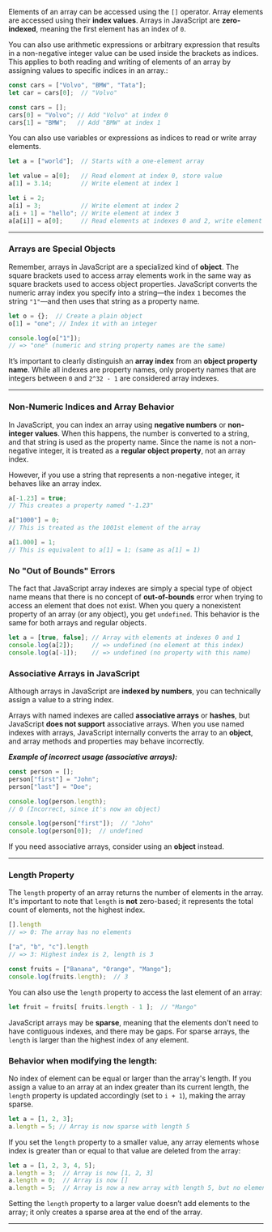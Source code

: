 

Elements of an array can be accessed using the `[]` operator. Array elements are accessed using their **index values**. Arrays in JavaScript are **zero-indexed**, meaning the first element has an index of `0`. 

You can also use arithmetic expressions or arbitrary expression that results in a non-negative integer value can be used inside the brackets as indices. This applies to both reading and writing of elements of an array by assigning values to specific indices in an array.:

```js
const cars = ["Volvo", "BMW", "Tata"];
let car = cars[0];  // "Volvo"
```

```js
const cars = [];
cars[0] = "Volvo"; // Add "Volvo" at index 0
cars[1] = "BMW";   // Add "BMW" at index 1
```

You can also use variables or expressions as indices to read or write array elements.

```js
let a = ["world"];  // Starts with a one-element array

let value = a[0];   // Read element at index 0, store value
a[1] = 3.14;        // Write element at index 1

let i = 2;
a[i] = 3;           // Write element at index 2
a[i + 1] = "hello"; // Write element at index 3
a[a[i]] = a[0];     // Read elements at indexes 0 and 2, write element at index 3
```

---

### Arrays are Special Objects

Remember, arrays in JavaScript are a specialized kind of **object**. The square brackets used to access array elements work in the same way as square brackets used to access object properties. JavaScript converts the numeric array index you specify into a string—the index `1` becomes the string `"1"`—and then uses that string as a property name.

```js
let o = {};  // Create a plain object
o[1] = "one"; // Index it with an integer

console.log(o["1"]); 
// => "one" (numeric and string property names are the same)
```

It’s important to clearly distinguish an **array index** from an **object property name**. While all indexes are property names, only property names that are integers between `0` and `2^32 - 1` are considered array indexes.

---

### Non-Numeric Indices and Array Behavior

In JavaScript, you can index an array using **negative numbers** or **non-integer values**. When this happens, the number is converted to a string, and that string is used as the property name. Since the name is not a non-negative integer, it is treated as a **regular object property**, not an array index.

However, if you use a string that represents a non-negative integer, it behaves like an array index.

```js
a[-1.23] = true;  
// This creates a property named "-1.23"

a["1000"] = 0;     
// This is treated as the 1001st element of the array

a[1.000] = 1;      
// This is equivalent to a[1] = 1; (same as a[1] = 1)
```

### No "Out of Bounds" Errors

The fact that JavaScript array indexes are simply a special type of object name means that there is no concept of **out-of-bounds** error when trying to access an element that does not exist. When you query a nonexistent property of an array (or any object), you get `undefined`. This behavior is the same for both arrays and regular objects.

```js
let a = [true, false]; // Array with elements at indexes 0 and 1
console.log(a[2]);     // => undefined (no element at this index)
console.log(a[-1]);    // => undefined (no property with this name)
```


### **Associative Arrays in JavaScript**

Although arrays in JavaScript are **indexed by numbers**, you can technically assign a value to a string index.

Arrays with named indexes are called **associative arrays** or **hashes**, but JavaScript **does not support** associative arrays. When you use named indexes with arrays, JavaScript internally converts the array to an **object**, and array methods and properties may behave incorrectly.

***Example of incorrect usage (associative arrays):***
```js
const person = [];
person["first"] = "John";
person["last"] = "Doe";

console.log(person.length);  
// 0 (Incorrect, since it's now an object)

console.log(person["first"]);  // "John"
console.log(person[0]);  // undefined
```

If you need associative arrays, consider using an **object** instead.


---

### **Length Property**

The `length` property of an array returns the number of elements in the array. It's important to note that `length` is **not** zero-based; it represents the total count of elements, not the highest index.

```js
[].length
// => 0: The array has no elements

["a", "b", "c"].length 
// => 3: Highest index is 2, length is 3
```

```js
const fruits = ["Banana", "Orange", "Mango"];
console.log(fruits.length);  // 3
```

You can also use the `length` property to access the last element of an array:

```js
let fruit = fruits[ fruits.length - 1 ];  // "Mango"
```

JavaScript arrays may be **sparse**, meaning that the elements don't need to have contiguous indexes, and there may be gaps. For sparse arrays, the `length` is larger than the highest index of any element.

### Behavior when modifying the length:

No index of element can be equal or larger than the array's length. If you assign a value to an array at an index greater than its current length, the `length` property is updated accordingly (set to `i + 1`), making the array sparse.

```js
let a = [1, 2, 3];
a.length = 5; // Array is now sparse with length 5
```

If you set the `length` property to a smaller value, any array elements whose index is greater than or equal to that value are deleted from the array:

```js
let a = [1, 2, 3, 4, 5];
a.length = 3;  // Array is now [1, 2, 3]
a.length = 0;  // Array is now []
a.length = 5;  // Array is now a new array with length 5, but no elements
```

Setting the `length` property to a larger value doesn’t add elements to the array; it only creates a sparse area at the end of the array.

---
